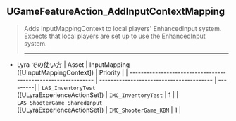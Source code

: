 ## UGameFeatureAction_AddInputContextMapping

> Adds InputMappingContext to local players' EnhancedInput system. 
> Expects that local players are set up to use the EnhancedInput system.  
> 
> ----

* Lyra での使い方
	| Asset                                                         | InputMapping<br>([UInputMappingContext]) | Priority |
	| ------------------------------------------------------------- | ---------------------------------------- | ---------|
	| `LAS_InventoryTest`<br>([ULyraExperienceActionSet])           | `IMC_InventoryTest`                      | 1        |
	| `LAS_ShooterGame_SharedInput`<br>([ULyraExperienceActionSet]) | `IMC_ShooterGame_KBM`                    | 1        |

